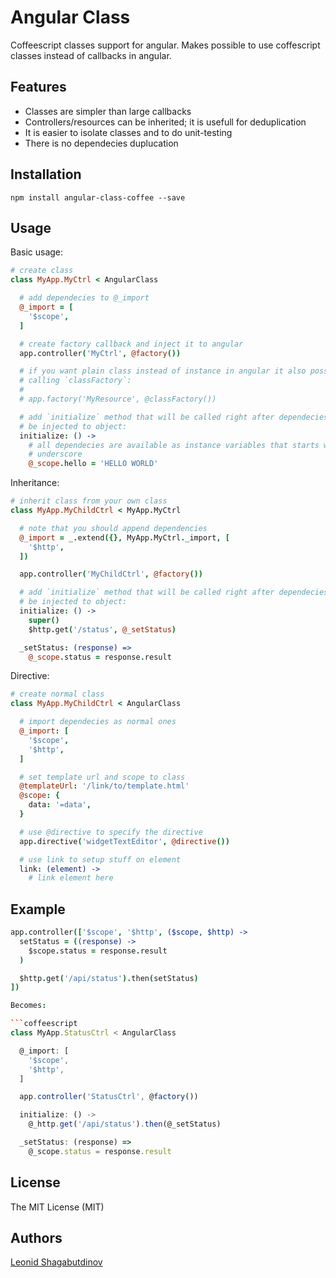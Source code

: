 Angular Class
=============

Coffeescript classes support for angular. Makes possible to use coffescript
classes instead of callbacks in angular.


Features
--------

  * Classes are simpler than large callbacks
  * Controllers/resources can be inherited; it is usefull for deduplication
  * It is easier to isolate classes and to do unit-testing
  * There is no dependecies duplucation


Installation
------------

`npm install angular-class-coffee --save`


Usage
-----

Basic usage:

```coffeescript
# create class
class MyApp.MyCtrl < AngularClass

  # add dependecies to @_import
  @_import = [
    '$scope',
  ]

  # create factory callback and inject it to angular
  app.controller('MyCtrl', @factory())

  # if you want plain class instead of instance in angular it also possible by
  # calling `classFactory`:
  #
  # app.factory('MyResource', @classFactory())

  # add `initialize` method that will be called right after dependecies will
  # be injected to object:
  initialize: () ->
    # all dependecies are available as instance variables that starts with
    # underscore
    @_scope.hello = 'HELLO WORLD'
```

Inheritance:

```coffeescript
# inherit class from your own class
class MyApp.MyChildCtrl < MyApp.MyCtrl

  # note that you should append dependencies
  @_import = _.extend({}, MyApp.MyCtrl._import, [
    '$http',
  ])

  app.controller('MyChildCtrl', @factory())

  # add `initialize` method that will be called right after dependecies will
  # be injected to object:
  initialize: () ->
    super()
    $http.get('/status', @_setStatus)

  _setStatus: (response) =>
    @_scope.status = response.result
```

Directive:

```coffeescript
# create normal class
class MyApp.MyChildCtrl < AngularClass

  # import dependecies as normal ones
  @_import: [
    '$scope',
    '$http',
  ]

  # set template url and scope to class
  @templateUrl: '/link/to/template.html'
  @scope: {
    data: '=data',
  }

  # use @directive to specify the directive
  app.directive('widgetTextEditor', @directive())

  # use link to setup stuff on element
  link: (element) ->
    # link element here
```


Example
-------

```coffeescript
app.controller(['$scope', '$http', ($scope, $http) ->
  setStatus = ((response) ->
    $scope.status = response.result
  )

  $http.get('/api/status').then(setStatus)
])

Becomes:

```coffeescript
class MyApp.StatusCtrl < AngularClass

  @_import: [
    '$scope',
    '$http',
  ]

  app.controller('StatusCtrl', @factory())

  initialize: () ->
    @_http.get('/api/status').then(@_setStatus)

  _setStatus: (response) =>
    @_scope.status = response.result
```


License
-------

The MIT License (MIT)


Authors
-------

[Leonid Shagabutdinov](http://github.com/shagabutdinov)
